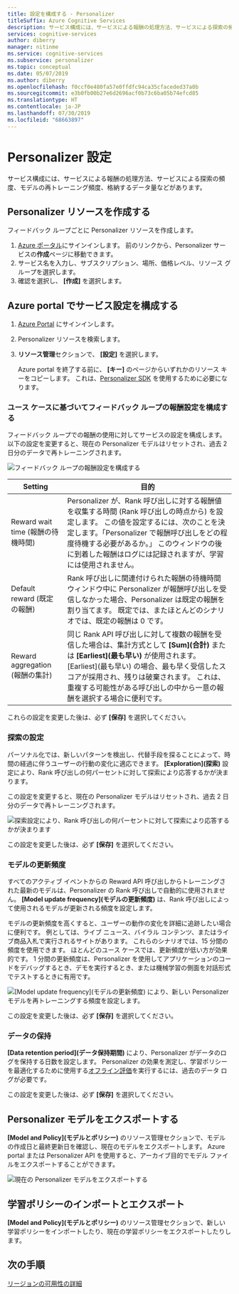 ```yaml
---
title: 設定を構成する - Personalizer
titleSuffix: Azure Cognitive Services
description: サービス構成には、サービスによる報酬の処理方法、サービスによる探索の頻度、モデルの再トレーニング頻度、格納するデータ量などがあります。
services: cognitive-services
author: diberry
manager: nitinme
ms.service: cognitive-services
ms.subservice: personalizer
ms.topic: conceptual
ms.date: 05/07/2019
ms.author: diberry
ms.openlocfilehash: f0ccf0e480fa57e0ffdfc94ca35cfaceded37a0b
ms.sourcegitcommit: e3b0fb00b27e6d2696acf0b73c6ba05b74efcd85
ms.translationtype: HT
ms.contentlocale: ja-JP
ms.lasthandoff: 07/30/2019
ms.locfileid: "68663897"
---
```

# <a name="personalizer-settings"></a>Personalizer 設定

サービス構成には、サービスによる報酬の処理方法、サービスによる探索の頻度、モデルの再トレーニング頻度、格納するデータ量などがあります。

## <a name="create-personalizer-resource"></a>Personalizer リソースを作成する

フィードバック ループごとに Personalizer リソースを作成します。 

1. [Azure ポータル](https://ms.portal.azure.com/#create/Microsoft.CognitiveServicesPersonalizer)にサインインします。 前のリンクから、Personalizer サービスの**作成**ページに移動できます。 
1. サービス名を入力し、サブスクリプション、場所、価格レベル、リソース グループを選択します。
1. 確認を選択し、 **[作成]** を選択します。

## <a name="configure-service-settings-in-the-azure-portal"></a>Azure portal でサービス設定を構成する

1. [Azure Portal](https://ms.portal.azure.com/#create/Microsoft.CognitiveServicesPersonalizer) にサインインします。
1. Personalizer リソースを検索します。 
1. **リソース管理**セクションで、 **[設定]** を選択します。

    Azure portal を終了する前に、 **[キー]** のページからいずれかのリソース キーをコピーします。 これは、[Personalizer SDK](https://docs.microsoft.com/dotnet/api/microsoft.azure.cognitiveservices.personalizer) を使用するために必要になります。

### <a name="configure-reward-settings-for-the-feedback-loop-based-on-use-case"></a>ユース ケースに基づいてフィードバック ループの報酬設定を構成する

フィードバック ループでの報酬の使用に対してサービスの設定を構成します。 以下の設定を変更すると、現在の Personalizer モデルはリセットされ、過去 2 日分のデータで再トレーニングされます。

![フィードバック ループの報酬設定を構成する](media/settings/configure-model-reward-settings.png)

|Setting|目的|
|--|--|
|Reward wait time (報酬の待機時間)|Personalizer が、Rank 呼び出しに対する報酬値を収集する時間 (Rank 呼び出しの時点から) を設定します。 この値を設定するには、次のことを決定します。「Personalizer で報酬呼び出しをどの程度待機する必要があるか。」 このウィンドウの後に到着した報酬はログには記録されますが、学習には使用されません。|
|Default reward (既定の報酬)|Rank 呼び出しに関連付けられた報酬の待機時間ウィンドウ中に Personalizer が報酬呼び出しを受信しなかった場合、Personalizer は既定の報酬を割り当てます。 既定では、またほとんどのシナリオでは、既定の報酬は 0 です。|
|Reward aggregation (報酬の集計)|同じ Rank API 呼び出しに対して複数の報酬を受信した場合は、集計方式として **[Sum]\(合計\)** または **[Earliest]\(最も早い\)** が使用されます。 [Earliest]\(最も早い\) の場合、最も早く受信したスコアが採用され、残りは破棄されます。 これは、重複する可能性がある呼び出しの中から一意の報酬を選択する場合に便利です。 |

これらの設定を変更した後は、必ず **[保存]** を選択してください。

### <a name="exploration-setting"></a>探索の設定 

パーソナル化では、新しいパターンを検出し、代替手段を探ることによって、時間の経過に伴うユーザーの行動の変化に適応できます。 **[Exploration]\(探索\)** 設定により、Rank 呼び出しの何パーセントに対して探索により応答するかが決まります。 

この設定を変更すると、現在の Personalizer モデルはリセットされ、過去 2 日分のデータで再トレーニングされます。

![探索設定により、Rank 呼び出しの何パーセントに対して探索により応答するかが決まります](media/settings/configure-exploration-setting.png)

この設定を変更した後は、必ず **[保存]** を選択してください。

### <a name="model-update-frequency"></a>モデルの更新頻度

すべてのアクティブ イベントからの Reward API 呼び出しからトレーニングされた最新のモデルは、Personalizer の Rank 呼び出しで自動的に使用されません。 **[Model update frequency]\(モデルの更新頻度\)** は、Rank 呼び出しによって使用されるモデルが更新される頻度を設定します。 

モデルの更新頻度を高くすると、ユーザーの動作の変化を詳細に追跡したい場合に便利です。 例としては、ライブ ニュース、バイラル コンテンツ、またはライブ商品入札で実行されるサイトがあります。 これらのシナリオでは、15 分間の頻度を使用できます。 ほとんどのユース ケースでは、更新頻度が低い方が効果的です。 1 分間の更新頻度は、Personalizer を使用してアプリケーションのコードをデバッグするとき、デモを実行するとき、または機械学習の側面を対話形式でテストするときに有用です。

![[Model update frequency]\(モデルの更新頻度\) により、新しい Personalizer モデルを再トレーニングする頻度を設定します。](media/settings/configure-model-update-frequency-settings.png)

この設定を変更した後は、必ず **[保存]** を選択してください。

### <a name="data-retention"></a>データの保持

**[Data retention period]\(データ保持期間\)** により、Personalizer がデータのログを保持する日数を設定します。 Personalizer の効果を測定し、学習ポリシーを最適化するために使用する[オフライン評価](concepts-offline-evaluation.md)を実行するには、過去のデータ ログが必要です。

この設定を変更した後は、必ず **[保存]** を選択してください。

## <a name="export-the-personalizer-model"></a>Personalizer モデルをエクスポートする

**[Model and Policy]\(モデルとポリシー\)** のリソース管理セクションで、モデルの作成日と最終更新日を確認し、現在のモデルをエクスポートします。 Azure portal または Personalizer API を使用すると、アーカイブ目的でモデル ファイルをエクスポートすることができます。 

![現在の Personalizer モデルをエクスポートする](media/settings/export-current-personalizer-model.png)

## <a name="import-and-export-learning-policy"></a>学習ポリシーのインポートとエクスポート

**[Model and Policy]\(モデルとポリシー\)** のリソース管理セクションで、新しい学習ポリシーをインポートしたり、現在の学習ポリシーをエクスポートしたりします。

## <a name="next-steps"></a>次の手順

<!--
[How to use the Personalizer container](https://go.microsoft.com/fwlink/?linkid=2083923&clcid=0x409)
-->
[リージョンの可用性の詳細](https://azure.microsoft.com/global-infrastructure/services/?products=cognitive-services)
